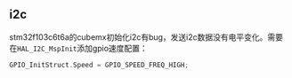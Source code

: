 ## i2c
stm32f103c6t6a的cubemx初始化i2c有bug，发送i2c数据没有电平变化。需要在`HAL_I2C_MspInit`添加gpio速度配置：
```c
GPIO_InitStruct.Speed = GPIO_SPEED_FREQ_HIGH;
```